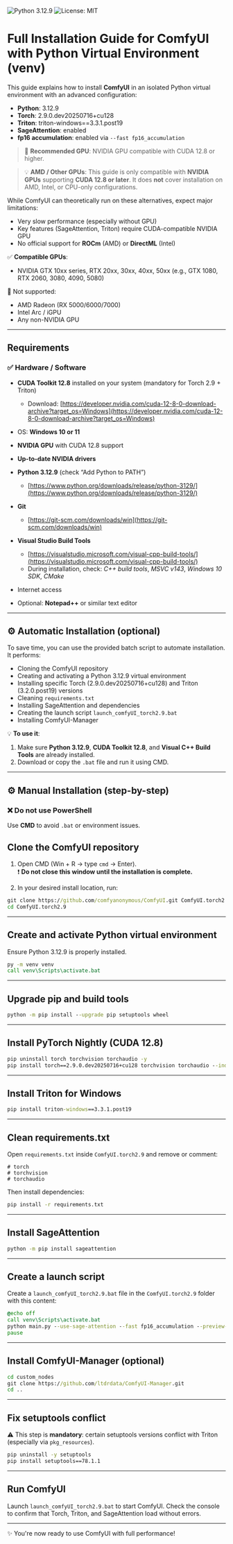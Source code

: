 ![Python 3.12.9](https://img.shields.io/badge/python-3.12.9-blue)
![License: MIT](https://img.shields.io/badge/license-MIT-green)

# Full Installation Guide for ComfyUI with Python Virtual Environment (venv)

This guide explains how to install **ComfyUI** in an isolated Python virtual environment with an advanced configuration:

- **Python**: 3.12.9  
- **Torch**: 2.9.0.dev20250716+cu128  
- **Triton**: triton-windows==3.3.1.post19  
- **SageAttention**: enabled  
- **fp16 accumulation**: enabled via `--fast fp16_accumulation`

> 📡 **Recommended GPU**: NVIDIA GPU compatible with CUDA 12.8 or higher.

> 💡 **AMD / Other GPUs**: This guide is only compatible with **NVIDIA GPUs** supporting **CUDA 12.8 or later**. It does **not** cover installation on AMD, Intel, or CPU-only configurations.

While ComfyUI can theoretically run on these alternatives, expect major limitations:

- Very slow performance (especially without GPU)
- Key features (SageAttention, Triton) require CUDA-compatible NVIDIA GPU
- No official support for **ROCm** (AMD) or **DirectML** (Intel)

✅ **Compatible GPUs**:  
- NVIDIA GTX 10xx series, RTX 20xx, 30xx, 40xx, 50xx (e.g., GTX 1080, RTX 2060, 3080, 4090, 5080)

🛑 Not supported:  
- AMD Radeon (RX 5000/6000/7000)  
- Intel Arc / iGPU  
- Any non-NVIDIA GPU

---

## Requirements

### ✅ Hardware / Software

- **CUDA Toolkit 12.8** installed on your system (mandatory for Torch 2.9 + Triton)  
  - Download: [https://developer.nvidia.com/cuda-12-8-0-download-archive?target_os=Windows](https://developer.nvidia.com/cuda-12-8-0-download-archive?target_os=Windows)

- OS: **Windows 10 or 11**

- **NVIDIA GPU** with CUDA 12.8 support

- **Up-to-date NVIDIA drivers**

- **Python 3.12.9** (check “Add Python to PATH”)  
  - [https://www.python.org/downloads/release/python-3129/](https://www.python.org/downloads/release/python-3129/)

- **Git**  
  - [https://git-scm.com/downloads/win](https://git-scm.com/downloads/win)

- **Visual Studio Build Tools**  
  - [https://visualstudio.microsoft.com/visual-cpp-build-tools/](https://visualstudio.microsoft.com/visual-cpp-build-tools/)  
  - During installation, check: *C++ build tools*, *MSVC v143*, *Windows 10 SDK*, *CMake*

- Internet access

- Optional: **Notepad++** or similar text editor

---

## ⚙️ Automatic Installation (optional)

To save time, you can use the provided batch script to automate installation. It performs:

- Cloning the ComfyUI repository
- Creating and activating a Python 3.12.9 virtual environment
- Installing specific Torch (2.9.0.dev20250716+cu128) and Triton (3.2.0.post19) versions
- Cleaning `requirements.txt`
- Installing SageAttention and dependencies
- Creating the launch script `launch_comfyUI_torch2.9.bat`
- Installing ComfyUI-Manager

💡 **To use it**:
1. Make sure **Python 3.12.9**, **CUDA Toolkit 12.8**, and **Visual C++ Build Tools** are already installed.
2. Download or copy the `.bat` file and run it using CMD.

---

## ⚙️ Manual Installation (step-by-step)

### ❌ Do not use PowerShell  
Use **CMD** to avoid `.bat` or environment issues.

## Clone the ComfyUI repository

1. Open CMD (Win + R → type `cmd` → Enter).  
   ❗ **Do not close this window until the installation is complete.**

2. In your desired install location, run:

```bat
git clone https://github.com/comfyanonymous/ComfyUI.git ComfyUI.torch2.9
cd ComfyUI.torch2.9
```

---

## Create and activate Python virtual environment

Ensure Python 3.12.9 is properly installed.

```bat
py -m venv venv
call venv\Scripts\activate.bat
```

---

## Upgrade pip and build tools

```bat
python -m pip install --upgrade pip setuptools wheel
```

---

## Install PyTorch Nightly (CUDA 12.8)

```bat
pip uninstall torch torchvision torchaudio -y
pip install torch==2.9.0.dev20250716+cu128 torchvision torchaudio --index-url https://download.pytorch.org/whl/nightly/cu128
```

---

## Install Triton for Windows

```bat
pip install triton-windows==3.3.1.post19
```

---

## Clean requirements.txt

Open `requirements.txt` inside `ComfyUI.torch2.9` and remove or comment:

```
# torch
# torchvision
# torchaudio
```

Then install dependencies:

```bat
pip install -r requirements.txt
```

---

## Install SageAttention

```bat
python -m pip install sageattention
```

---

## Create a launch script

Create a `launch_comfyUI_torch2.9.bat` file in the `ComfyUI.torch2.9` folder with this content:

```bat
@echo off
call venv\Scripts\activate.bat
python main.py --use-sage-attention --fast fp16_accumulation --preview-method taesd
pause
```

---

## Install ComfyUI-Manager (optional)

```bat
cd custom_nodes
git clone https://github.com/ltdrdata/ComfyUI-Manager.git
cd ..
```

---

## Fix setuptools conflict

⚠️ This step is **mandatory**: certain setuptools versions conflict with Triton (especially via `pkg_resources`).

```bat
pip uninstall -y setuptools
pip install setuptools==78.1.1
```

---

## Run ComfyUI

Launch `launch_comfyUI_torch2.9.bat` to start ComfyUI.
Check the console to confirm that Torch, Triton, and SageAttention load without errors.

---

✨ You're now ready to use ComfyUI with full performance!


